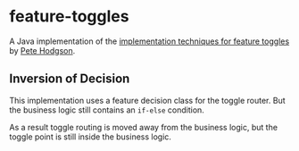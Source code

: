 # feature-toggles
A Java implementation of the [implementation techniques for feature toggles](https://martinfowler.com/articles/feature-toggles.html#ImplementationTechniquesa) by [Pete Hodgson](https://twitter.com/ph1).

## Inversion of Decision
This implementation uses a feature decision class for the toggle router. But the business logic still contains an `if-else` condition.

As a result toggle routing is moved away from the business logic, but the toggle point is still inside the business logic.


